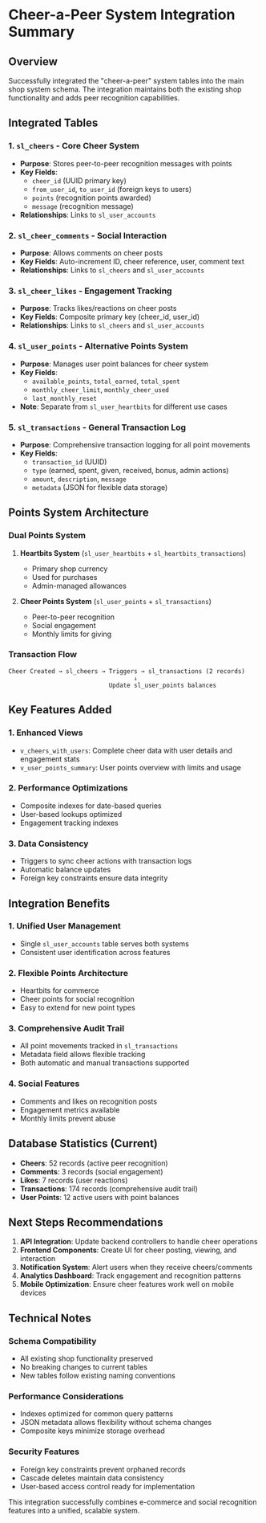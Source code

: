 # Cheer-a-Peer System Integration Summary

## Overview
Successfully integrated the "cheer-a-peer" system tables into the main shop system schema. The integration maintains both the existing shop functionality and adds peer recognition capabilities.

## Integrated Tables

### 1. `sl_cheers` - Core Cheer System
- **Purpose**: Stores peer-to-peer recognition messages with points
- **Key Fields**: 
  - `cheer_id` (UUID primary key)
  - `from_user_id`, `to_user_id` (foreign keys to users)
  - `points` (recognition points awarded)
  - `message` (recognition message)
- **Relationships**: Links to `sl_user_accounts`

### 2. `sl_cheer_comments` - Social Interaction
- **Purpose**: Allows comments on cheer posts
- **Key Fields**: Auto-increment ID, cheer reference, user, comment text
- **Relationships**: Links to `sl_cheers` and `sl_user_accounts`

### 3. `sl_cheer_likes` - Engagement Tracking
- **Purpose**: Tracks likes/reactions on cheer posts
- **Key Fields**: Composite primary key (cheer_id, user_id)
- **Relationships**: Links to `sl_cheers` and `sl_user_accounts`

### 4. `sl_user_points` - Alternative Points System
- **Purpose**: Manages user point balances for cheer system
- **Key Fields**: 
  - `available_points`, `total_earned`, `total_spent`
  - `monthly_cheer_limit`, `monthly_cheer_used`
  - `last_monthly_reset`
- **Note**: Separate from `sl_user_heartbits` for different use cases

### 5. `sl_transactions` - General Transaction Log
- **Purpose**: Comprehensive transaction logging for all point movements
- **Key Fields**: 
  - `transaction_id` (UUID)
  - `type` (earned, spent, given, received, bonus, admin actions)
  - `amount`, `description`, `message`
  - `metadata` (JSON for flexible data storage)

## Points System Architecture

### Dual Points System
1. **Heartbits System** (`sl_user_heartbits` + `sl_heartbits_transactions`)
   - Primary shop currency
   - Used for purchases
   - Admin-managed allowances

2. **Cheer Points System** (`sl_user_points` + `sl_transactions`)
   - Peer-to-peer recognition
   - Social engagement
   - Monthly limits for giving

### Transaction Flow
```
Cheer Created → sl_cheers → Triggers → sl_transactions (2 records)
                                   ↓
                            Update sl_user_points balances
```

## Key Features Added

### 1. Enhanced Views
- `v_cheers_with_users`: Complete cheer data with user details and engagement stats
- `v_user_points_summary`: User points overview with limits and usage

### 2. Performance Optimizations
- Composite indexes for date-based queries
- User-based lookups optimized
- Engagement tracking indexes

### 3. Data Consistency
- Triggers to sync cheer actions with transaction logs
- Automatic balance updates
- Foreign key constraints ensure data integrity

## Integration Benefits

### 1. Unified User Management
- Single `sl_user_accounts` table serves both systems
- Consistent user identification across features

### 2. Flexible Points Architecture
- Heartbits for commerce
- Cheer points for social recognition
- Easy to extend for new point types

### 3. Comprehensive Audit Trail
- All point movements tracked in `sl_transactions`
- Metadata field allows flexible tracking
- Both automatic and manual transactions supported

### 4. Social Features
- Comments and likes on recognition posts
- Engagement metrics available
- Monthly limits prevent abuse

## Database Statistics (Current)
- **Cheers**: 52 records (active peer recognition)
- **Comments**: 3 records (social engagement)
- **Likes**: 7 records (user reactions)
- **Transactions**: 174 records (comprehensive audit trail)
- **User Points**: 12 active users with point balances

## Next Steps Recommendations

1. **API Integration**: Update backend controllers to handle cheer operations
2. **Frontend Components**: Create UI for cheer posting, viewing, and interaction
3. **Notification System**: Alert users when they receive cheers/comments
4. **Analytics Dashboard**: Track engagement and recognition patterns
5. **Mobile Optimization**: Ensure cheer features work well on mobile devices

## Technical Notes

### Schema Compatibility
- All existing shop functionality preserved
- No breaking changes to current tables
- New tables follow existing naming conventions

### Performance Considerations
- Indexes optimized for common query patterns
- JSON metadata allows flexibility without schema changes
- Composite keys minimize storage overhead

### Security Features
- Foreign key constraints prevent orphaned records
- Cascade deletes maintain data consistency
- User-based access control ready for implementation

This integration successfully combines e-commerce and social recognition features into a unified, scalable system.
